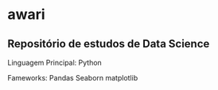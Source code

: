 # awari

## Repositório de estudos de Data Science

Linguagem Principal:
Python

Fameworks:
Pandas
Seaborn
matplotlib